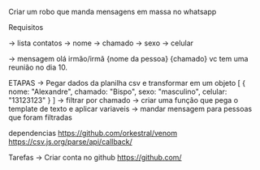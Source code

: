 Criar um robo que manda mensagens em massa
no whatsapp

Requisitos

-> lista contatos
  -> nome
  -> chamado
  -> sexo
  -> celular

-> mensagem
   olá irmão/irmã {nome da pessoa} {chamado} vc tem uma reunião no dia 10.

ETAPAS
-> Pegar dados da planilha csv e transformar em um objeto
  [
    {
      nome: "Alexandre",
      chamado: "Bispo",
      sexo: "masculino",
      celular: "13123123"
    }
  ]
-> filtrar por chamado
-> criar uma função que pega o template de texto e aplicar
  variaveis
-> mandar mensagem para pessoas que foram filtradas


dependencias
https://github.com/orkestral/venom
https://csv.js.org/parse/api/callback/


Tarefas
  -> Criar conta no github https://github.com/